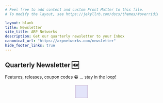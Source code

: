 ```yaml
---
# Feel free to add content and custom Front Matter to this file.
# To modify the layout, see https://jekyllrb.com/docs/themes/#overriding-theme-defaults

layout: blank
title: Newsletter
site_title: ARP Networks
description: Get our quarterly newsletter to your Inbox
canonical_url: "https://arpnetworks.com/newsletter"
hide_footer_links: true
---
```


Quarterly Newsletter 🆕
--------------------

Features, releases, coupon codes 😁 ... stay in the loop!

<style>
 #_form_4_ { font-size:14px; line-height:1.6; font-family:arial, helvetica, sans-serif; margin:0; }
 #_form_4_ * { outline:0; }
 ._form_hide { display:none; visibility:hidden; }
 ._form_show { display:block; visibility:visible; }
 #_form_4_._form-top { top:0; }
 #_form_4_._form-bottom { bottom:0; }
 #_form_4_._form-left { left:0; }
 #_form_4_._form-right { right:0; }
 #_form_4_ input[type="text"],#_form_4_ input[type="date"],#_form_4_ textarea { padding:6px; height:auto; border:#979797 1px solid; border-radius:4px; color:#000 !important; font-size:14px; -webkit-box-sizing:border-box; -moz-box-sizing:border-box; box-sizing:border-box; }
 #_form_4_ textarea { resize:none; }
 #_form_4_ ._submit { -webkit-appearance:none; cursor:pointer; font-family:arial, sans-serif; font-size:14px; text-align:center; background:#000 !important; border:1px solid #333 !important; -moz-border-radius:4px !important; -webkit-border-radius:4px !important; border-radius:4px !important; color:#eff756 !important; padding:10px !important; }
 #_form_4_ ._close-icon { cursor:pointer; background-image:url('https://d226aj4ao1t61q.cloudfront.net/esfkyjh1u_forms-close-dark.png'); background-repeat:no-repeat; background-size:14.2px 14.2px; position:absolute; display:block; top:11px; right:9px; overflow:hidden; width:16.2px; height:16.2px; }
 #_form_4_ ._close-icon:before { position:relative; }
 #_form_4_ ._form-body { margin-bottom:30px; }
 #_form_4_ ._form-image-left { width:150px; float:left; }
 #_form_4_ ._form-content-right { margin-left:164px; }
 #_form_4_ ._form-branding { color:#fff; font-size:10px; clear:both; text-align:left; margin-top:30px; font-weight:100; }
 #_form_4_ ._form-branding ._logo { display:block; width:130px; height:14px; margin-top:6px; background-image:url('https://d226aj4ao1t61q.cloudfront.net/hh9ujqgv5_aclogo_li.png'); background-size:130px auto; background-repeat:no-repeat; }
 #_form_4_ ._form-label,#_form_4_ ._form_element ._form-label { font-weight:bold; margin-bottom:5px; display:block; }
 #_form_4_._dark ._form-branding { color:#333; }
 #_form_4_._dark ._form-branding ._logo { background-image:url('https://d226aj4ao1t61q.cloudfront.net/jftq2c8s_aclogo_dk.png'); }
 #_form_4_ ._form_element { position:relative; margin-bottom:10px; font-size:0; max-width:100%; }
 #_form_4_ ._form_element * { font-size:14px; }
 #_form_4_ ._form_element._clear { clear:both; width:100%; float:none; }
 #_form_4_ ._form_element._clear:after { clear:left; }
 #_form_4_ ._form_element input[type="text"],#_form_4_ ._form_element input[type="date"],#_form_4_ ._form_element select,#_form_4_ ._form_element textarea:not(.g-recaptcha-response) { display:block; width:100%; -webkit-box-sizing:border-box; -moz-box-sizing:border-box; box-sizing:border-box; }
 #_form_4_ ._field-wrapper { position:relative; }
 #_form_4_ ._inline-style { float:left; }
 #_form_4_ ._inline-style input[type="text"] { width:200px; }
 #_form_4_ ._inline-style:not(._clear) + ._inline-style:not(._clear) { margin-left:20px; }
 #_form_4_ ._form_element img._form-image { max-width:100%; }
 #_form_4_ ._clear-element { clear:left; }
 #_form_4_ ._full_width { width:100%; }
 #_form_4_ ._form_full_field { display:block; width:100%; margin-bottom:10px; }
 #_form_4_ input[type="text"]._has_error,#_form_4_ textarea._has_error { border:#f37c7b 1px solid; }
 #_form_4_ input[type="checkbox"]._has_error { outline:#f37c7b 1px solid; }
 #_form_4_ ._error { display:block; position:absolute; font-size:14px; z-index:10000001; }
 #_form_4_ ._error._above { padding-bottom:4px; bottom:39px; right:0; }
 #_form_4_ ._error._below { padding-top:4px; top:100%; right:0; }
 #_form_4_ ._error._above ._error-arrow { bottom:0; right:15px; border-left:5px solid transparent; border-right:5px solid transparent; border-top:5px solid #f37c7b; }
 #_form_4_ ._error._below ._error-arrow { top:0; right:15px; border-left:5px solid transparent; border-right:5px solid transparent; border-bottom:5px solid #f37c7b; }
 #_form_4_ ._error-inner { padding:8px 12px; background-color:#f37c7b; font-size:14px; font-family:arial, sans-serif; color:#fff; text-align:center; text-decoration:none; -webkit-border-radius:4px; -moz-border-radius:4px; border-radius:4px; }
 #_form_4_ ._error-inner._form_error { margin-bottom:5px; text-align:left; }
 #_form_4_ ._button-wrapper ._error-inner._form_error { position:static; }
 #_form_4_ ._error-inner._no_arrow { margin-bottom:10px; }
 #_form_4_ ._error-arrow { position:absolute; width:0; height:0; }
 #_form_4_ ._error-html { margin-bottom:10px; }
 .pika-single { z-index:10000001 !important; }
 @media all and (min-width:320px) and (max-width:667px) { ::-webkit-scrollbar { display:none; }
 #_form_4_ { margin:0; width:100%; min-width:100%; max-width:100%; box-sizing:border-box; }
 #_form_4_ * { -webkit-box-sizing:border-box; -moz-box-sizing:border-box; box-sizing:border-box; font-size:1em; }
 #_form_4_ ._form-content { margin:0; width:100%; }
 #_form_4_ ._form-inner { display:block; min-width:100%; }
 #_form_4_ ._form-title,#_form_4_ ._inline-style { margin-top:0; margin-right:0; margin-left:0; }
 #_form_4_ ._form-title { font-size:1.2em; }
 #_form_4_ ._form_element { margin:0 0 20px; padding:0; width:100%; }
 #_form_4_ ._form-element,#_form_4_ ._inline-style,#_form_4_ input[type="text"],#_form_4_ label,#_form_4_ p,#_form_4_ textarea:not(.g-recaptcha-response) { float:none; display:block; width:100%; }
 #_form_4_ ._row._checkbox-radio label { display:inline; }
 #_form_4_ ._row,#_form_4_ p,#_form_4_ label { margin-bottom:0.7em; width:100%; }
 #_form_4_ ._row input[type="checkbox"],#_form_4_ ._row input[type="radio"] { margin:0 !important; vertical-align:middle !important; }
 #_form_4_ ._row input[type="checkbox"] + span label { display:inline; }
 #_form_4_ ._row span label { margin:0 !important; width:initial !important; vertical-align:middle !important; }
 #_form_4_ ._form-image { max-width:100%; height:auto !important; }
 #_form_4_ input[type="text"] { padding-left:10px; padding-right:10px; font-size:16px; line-height:1.3em; -webkit-appearance:none; }
 #_form_4_ input[type="radio"],#_form_4_ input[type="checkbox"] { display:inline-block; width:1.3em; height:1.3em; font-size:1em; margin:0 0.3em 0 0; vertical-align:baseline; }
 #_form_4_ button[type="submit"] { padding:20px; font-size:1.5em; }
 #_form_4_ ._inline-style { margin:20px 0 0 !important; }

 #_form_4_ ._inline-style input[type="text"] { width:100%; }
 }
 #_form_4_ { position:relative; text-align:left; margin:5px auto 0; padding:20px; -webkit-box-sizing:border-box; -moz-box-sizing:border-box; box-sizing:border-box; *zoom:1; background:#e3e4fa !important; border:1px solid #c6aec7 !important; -moz-border-radius:0px !important; -webkit-border-radius:0px !important; border-radius:0px !important; color:#3d3b3b !important; }
 #_form_4_ ._form-title { font-size:16px; line-height:16px; font-weight:600; margin-bottom:0; }
 #_form_4_:before,#_form_4_:after { content:" "; display:table; }
 #_form_4_:after { clear:both; }
 #_form_4_._inline-style { width:auto; display:inline-block; }
 #_form_4_._inline-style input[type="text"],#_form_4_._inline-style input[type="date"] { padding:10px 12px; }
 #_form_4_._inline-style button._inline-style { position:relative; top:27px; }
 #_form_4_._inline-style p { margin:0; }
 #_form_4_._inline-style ._button-wrapper { position:relative; margin:27px 12.5px 0 20px; }
 #_form_4_ ._form-thank-you { position:relative; left:0; right:0; text-align:center; font-size:18px; }
 @media all and (min-width:320px) and (max-width:667px) { #_form_4_._inline-form._inline-style ._inline-style._button-wrapper { margin-top:20px !important; margin-left:0 !important; }
 }

 #_form_4_ ._submit { font-weight:bold; }
</style>
<div style="text-align: center;">
  <form method="POST" action="https://arpnetworks.activehosted.com/proc.php" id="_form_4_" class="_form _form_4 _inline-form _inline-style _dark" novalidate>
    <input type="hidden" name="u" value="4" />
    <input type="hidden" name="f" value="4" />
    <input type="hidden" name="s" />
    <input type="hidden" name="c" value="0" />
    <input type="hidden" name="m" value="0" />
    <input type="hidden" name="act" value="sub" />
    <input type="hidden" name="v" value="2" />
    <div class="_form-content">
      <div class="_form_element _x95071230 _inline-style _clear" style='display: none' >
        <div class="_form-title">

        </div>
      </div>
      <!--
      <div class="_form_element _x43709801 _inline-style " >
        <label class="_form-label">
          Name
        </label>
        <div class="_field-wrapper">
          <input type="text" name="fullname" placeholder="" />
        </div>
      </div>
      //-->
      <div class="_form_element _x21330798 _inline-style " >
        <label class="_form-label">
          Email
        </label>
        <div class="_field-wrapper">
          <input type="text" name="email" placeholder="" required/>
        </div>
      </div>
      <div class="_button-wrapper _inline-style">
        <button id="_form_4_submit" class="_submit" type="submit">
          Subscribe
        </button>
      </div>
      <div class="_form_element _inline-style _clear">
        <div style='float: left'>
        🚫 Spam-free!
        </div>
      </div>
      <div class="_clear-element">
      </div>
    </div>
    <div class="_form-thank-you" style="display:none;">
    </div>
    <div class="_form-branding" style='display: none'>
      <div class="_marketing-by">
        Marketing by
      </div>
      <a href="http://www.activecampaign.com" class="_logo"></a>
    </div>
  </form>
</div><script type="text/javascript">
window.cfields = [];
window._show_thank_you = function(id, message, trackcmp_url) {
  var form = document.getElementById('_form_' + id + '_'), thank_you = form.querySelector('._form-thank-you');
  form.querySelector('._form-content').style.display = 'none';
  thank_you.innerHTML = message;
  thank_you.style.display = 'block';
  if (typeof(trackcmp_url) != 'undefined' && trackcmp_url) {
    // Site tracking URL to use after inline form submission.
    _load_script(trackcmp_url);
  }
  if (typeof window._form_callback !== 'undefined') window._form_callback(id);
};
window._show_error = function(id, message, html) {
  var form = document.getElementById('_form_' + id + '_'), err = document.createElement('div'), button = form.querySelector('button'), old_error = form.querySelector('._form_error');
  if (old_error) old_error.parentNode.removeChild(old_error);
  err.innerHTML = message;
  err.className = '_error-inner _form_error _no_arrow';
  var wrapper = document.createElement('div');
  wrapper.className = '_form-inner';
  wrapper.appendChild(err);
  button.parentNode.insertBefore(wrapper, button);
  document.querySelector('[id^="_form"][id$="_submit"]').disabled = false;
  if (html) {
    var div = document.createElement('div');
    div.className = '_error-html';
    div.innerHTML = html;
    err.appendChild(div);
  }
};
window._load_script = function(url, callback) {
  var head = document.querySelector('head'), script = document.createElement('script'), r = false;
  script.type = 'text/javascript';
  script.charset = 'utf-8';
  script.src = url;
  if (callback) {
    script.onload = script.onreadystatechange = function() {
      if (!r && (!this.readyState || this.readyState == 'complete')) {
        r = true;
        callback();
      }
    };
  }
  head.appendChild(script);
};
(function() {
  if (window.location.search.search("excludeform") !== -1) return false;
  var getCookie = function(name) {
    var match = document.cookie.match(new RegExp('(^|; )' + name + '=([^;]+)'));
    return match ? match[2] : null;
  }
  var setCookie = function(name, value) {
    var now = new Date();
    var time = now.getTime();
    var expireTime = time + 1000 * 60 * 60 * 24 * 365;
    now.setTime(expireTime);
    document.cookie = name + '=' + value + '; expires=' + now + ';path=/';
  }
      var addEvent = function(element, event, func) {
    if (element.addEventListener) {
      element.addEventListener(event, func);
    } else {
      var oldFunc = element['on' + event];
      element['on' + event] = function() {
        oldFunc.apply(this, arguments);
        func.apply(this, arguments);
      };
    }
  }
  var _removed = false;
  var form_to_submit = document.getElementById('_form_4_');
  var allInputs = form_to_submit.querySelectorAll('input, select, textarea'), tooltips = [], submitted = false;

  var getUrlParam = function(name) {
    var regexStr = '[\?&]' + name + '=([^&#]*)';
    var results = new RegExp(regexStr, 'i').exec(window.location.href);
    return results != undefined ? decodeURIComponent(results[1]) : false;
  };

  for (var i = 0; i < allInputs.length; i++) {
    var regexStr = "field\\[(\\d+)\\]";
    var results = new RegExp(regexStr).exec(allInputs[i].name);
    if (results != undefined) {
      allInputs[i].dataset.name = window.cfields[results[1]];
    } else {
      allInputs[i].dataset.name = allInputs[i].name;
    }
    var fieldVal = getUrlParam(allInputs[i].dataset.name);

    if (fieldVal) {
      if (allInputs[i].dataset.autofill === "false") {
        continue;
      }
      if (allInputs[i].type == "radio" || allInputs[i].type == "checkbox") {
        if (allInputs[i].value == fieldVal) {
          allInputs[i].checked = true;
        }
      } else {
        allInputs[i].value = fieldVal;
      }
    }
  }

  var remove_tooltips = function() {
    for (var i = 0; i < tooltips.length; i++) {
      tooltips[i].tip.parentNode.removeChild(tooltips[i].tip);
    }
    tooltips = [];
  };
  var remove_tooltip = function(elem) {
    for (var i = 0; i < tooltips.length; i++) {
      if (tooltips[i].elem === elem) {
        tooltips[i].tip.parentNode.removeChild(tooltips[i].tip);
        tooltips.splice(i, 1);
        return;
      }
    }
  };
  var create_tooltip = function(elem, text) {
    var tooltip = document.createElement('div'), arrow = document.createElement('div'), inner = document.createElement('div'), new_tooltip = {};
    if (elem.type != 'radio' && elem.type != 'checkbox') {
      tooltip.className = '_error';
      arrow.className = '_error-arrow';
      inner.className = '_error-inner';
      inner.innerHTML = text;
      tooltip.appendChild(arrow);
      tooltip.appendChild(inner);
      elem.parentNode.appendChild(tooltip);
    } else {
      tooltip.className = '_error-inner _no_arrow';
      tooltip.innerHTML = text;
      elem.parentNode.insertBefore(tooltip, elem);
      new_tooltip.no_arrow = true;
    }
    new_tooltip.tip = tooltip;
    new_tooltip.elem = elem;
    tooltips.push(new_tooltip);
    return new_tooltip;
  };
  var resize_tooltip = function(tooltip) {
    var rect = tooltip.elem.getBoundingClientRect();
    var doc = document.documentElement, scrollPosition = rect.top - ((window.pageYOffset || doc.scrollTop)  - (doc.clientTop || 0));
    if (scrollPosition < 40) {
      tooltip.tip.className = tooltip.tip.className.replace(/ ?(_above|_below) ?/g, '') + ' _below';
    } else {
      tooltip.tip.className = tooltip.tip.className.replace(/ ?(_above|_below) ?/g, '') + ' _above';
    }
  };
  var resize_tooltips = function() {
    if (_removed) return;
    for (var i = 0; i < tooltips.length; i++) {
      if (!tooltips[i].no_arrow) resize_tooltip(tooltips[i]);
    }
  };
  var validate_field = function(elem, remove) {
    var tooltip = null, value = elem.value, no_error = true;
    remove ? remove_tooltip(elem) : false;
    if (elem.type != 'checkbox') elem.className = elem.className.replace(/ ?_has_error ?/g, '');
    if (elem.getAttribute('required') !== null) {
      if (elem.type == 'radio' || (elem.type == 'checkbox' && /any/.test(elem.className))) {
        var elems = form_to_submit.elements[elem.name];
        if (!(elems instanceof NodeList || elems instanceof HTMLCollection) || elems.length <= 1) {
          no_error = elem.checked;
        }
        else {
          no_error = false;
          for (var i = 0; i < elems.length; i++) {
            if (elems[i].checked) no_error = true;
          }
        }
        if (!no_error) {
          tooltip = create_tooltip(elem, "Please select an option.");
        }
      } else if (elem.type =='checkbox') {
        var elems = form_to_submit.elements[elem.name], found = false, err = [];
        no_error = true;
        for (var i = 0; i < elems.length; i++) {
          if (elems[i].getAttribute('required') === null) continue;
          if (!found && elems[i] !== elem) return true;
          found = true;
          elems[i].className = elems[i].className.replace(/ ?_has_error ?/g, '');
          if (!elems[i].checked) {
            no_error = false;
            elems[i].className = elems[i].className + ' _has_error';
            err.push("Checking %s is required".replace("%s", elems[i].value));
          }
        }
        if (!no_error) {
          tooltip = create_tooltip(elem, err.join('<br/>'));
        }
      } else if (elem.tagName == 'SELECT') {
        var selected = true;
        if (elem.multiple) {
          selected = false;
          for (var i = 0; i < elem.options.length; i++) {
            if (elem.options[i].selected) {
              selected = true;
              break;
            }
          }
        } else {
          for (var i = 0; i < elem.options.length; i++) {
            if (elem.options[i].selected && !elem.options[i].value) {
              selected = false;
            }
          }
        }
        if (!selected) {
          elem.className = elem.className + ' _has_error';
          no_error = false;
          tooltip = create_tooltip(elem, "Please select an option.");
        }
      } else if (value === undefined || value === null || value === '') {
        elem.className = elem.className + ' _has_error';
        no_error = false;
        tooltip = create_tooltip(elem, "This field is required.");
      }
    }
    if (no_error && elem.name == 'email') {
      if (!value.match(/^[\+_a-z0-9-'&=]+(\.[\+_a-z0-9-']+)*@[a-z0-9-]+(\.[a-z0-9-]+)*(\.[a-z]{2,})$/i)) {
        elem.className = elem.className + ' _has_error';
        no_error = false;
        tooltip = create_tooltip(elem, "Enter a valid email address.");
      }
    }
    if (no_error && /date_field/.test(elem.className)) {
      if (!value.match(/^\d\d\d\d-\d\d-\d\d$/)) {
        elem.className = elem.className + ' _has_error';
        no_error = false;
        tooltip = create_tooltip(elem, "Enter a valid date.");
      }
    }
    tooltip ? resize_tooltip(tooltip) : false;
    return no_error;
  };
  var needs_validate = function(el) {
    return el.name == 'email' || el.getAttribute('required') !== null;
  };
  var validate_form = function(e) {
    var err = form_to_submit.querySelector('._form_error'), no_error = true;
    if (!submitted) {
      submitted = true;
      for (var i = 0, len = allInputs.length; i < len; i++) {
        var input = allInputs[i];
        if (needs_validate(input)) {
          if (input.type == 'text') {
            addEvent(input, 'blur', function() {
              this.value = this.value.trim();
              validate_field(this, true);
            });
            addEvent(input, 'input', function() {
              validate_field(this, true);
            });
          } else if (input.type == 'radio' || input.type == 'checkbox') {
            (function(el) {
              var radios = form_to_submit.elements[el.name];
              for (var i = 0; i < radios.length; i++) {
                addEvent(radios[i], 'click', function() {
                  validate_field(el, true);
                });
              }
            })(input);
          } else if (input.tagName == 'SELECT') {
            addEvent(input, 'change', function() {
              validate_field(this, true);
            });
          } else if (input.type == 'textarea'){
            addEvent(input, 'input', function() {
              validate_field(this, true);
            });
          }
        }
      }
    }
    remove_tooltips();
    for (var i = 0, len = allInputs.length; i < len; i++) {
      var elem = allInputs[i];
      if (needs_validate(elem)) {
        if (elem.tagName.toLowerCase() !== "select") {
          elem.value = elem.value.trim();
        }
        validate_field(elem) ? true : no_error = false;
      }
    }
    if (!no_error && e) {
      e.preventDefault();
    }
    resize_tooltips();
    return no_error;
  };
  addEvent(window, 'resize', resize_tooltips);
  addEvent(window, 'scroll', resize_tooltips);
  window._old_serialize = null;
  if (typeof serialize !== 'undefined') window._old_serialize = window.serialize;
  _load_script("//d3rxaij56vjege.cloudfront.net/form-serialize/0.3/serialize.min.js", function() {
    window._form_serialize = window.serialize;
    if (window._old_serialize) window.serialize = window._old_serialize;
  });
  var form_submit = function(e) {
    e.preventDefault();
    if (validate_form()) {
      // use this trick to get the submit button & disable it using plain javascript
      document.querySelector('#_form_4_submit').disabled = true;
            var serialized = _form_serialize(document.getElementById('_form_4_'));
      var err = form_to_submit.querySelector('._form_error');
      err ? err.parentNode.removeChild(err) : false;
      _load_script('https://arpnetworks.activehosted.com/proc.php?' + serialized + '&jsonp=true');
    }
    return false;
  };
  addEvent(form_to_submit, 'submit', form_submit);
})();

</script> 
